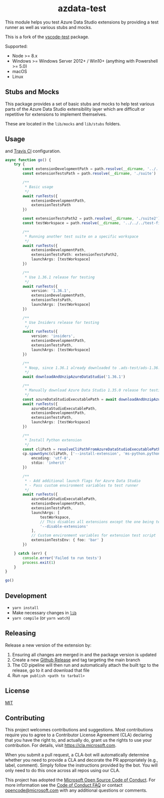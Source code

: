 <p>
  <h1 align="center">azdata-test</h1>
</p>

This module helps you test Azure Data Studio extensions by providing a test runner as well as various stubs and mocks.

This is a fork of the [vscode-test](https://github.com/microsoft/vscode-test) package.

Supported:

- Node >= 8.x
- Windows >= Windows Server 2012+ / Win10+ (anything with Powershell >= 5.0)
- macOS
- Linux

## Stubs and Mocks

This package provides a set of basic stubs and mocks to help test various parts of the Azure Data Studio extensibility layer which are difficult or repetitive for extensions to implement themselves.

These are located in the `lib/mocks` and `lib/stubs` folders.
## Usage

and [Travis CI](https://github.com/microsoft/azdata-test/blob/master/.travis.yml) configuration.

```ts
async function go() {
	try {
		const extensionDevelopmentPath = path.resolve(__dirname, '../../../')
		const extensionTestsPath = path.resolve(__dirname, './suite')

		/**
		 * Basic usage
		 */
		await runTests({
			extensionDevelopmentPath,
			extensionTestsPath
		})

		const extensionTestsPath2 = path.resolve(__dirname, './suite2')
		const testWorkspace = path.resolve(__dirname, '../../../test-fixtures/fixture1')

		/**
		 * Running another test suite on a specific workspace
		 */
		await runTests({
			extensionDevelopmentPath,
			extensionTestsPath: extensionTestsPath2,
			launchArgs: [testWorkspace]
		})

		/**
		 * Use 1.36.1 release for testing
		 */
		await runTests({
			version: '1.36.1',
			extensionDevelopmentPath,
			extensionTestsPath,
			launchArgs: [testWorkspace]
		})

		/**
		 * Use Insiders release for testing
		 */
		await runTests({
			version: 'insiders',
			extensionDevelopmentPath,
			extensionTestsPath,
			launchArgs: [testWorkspace]
		})

		/**
		 * Noop, since 1.36.1 already downloaded to .ads-test/ads-1.36.1
		 */
		await downloadAndUnzipAzureDataStudio('1.36.1')

		/**
		 * Manually download Azure Data Studio 1.35.0 release for testing.
		 */
		const azureDataStudioExecutablePath = await downloadAndUnzipAzureDataStudio('1.35.0')
		await runTests({
			azureDataStudioExecutablePath,
			extensionDevelopmentPath,
			extensionTestsPath,
			launchArgs: [testWorkspace]
		})

		/**
		 * Install Python extension
		 */
		const cliPath = resolveCliPathFromAzureDataStudioExecutablePath(azureDataStudioExecutablePath)
		cp.spawnSync(cliPath, ['--install-extension', 'ms-python.python'], {
			encoding: 'utf-8',
			stdio: 'inherit'
		})

		/**
		 * - Add additional launch flags for Azure Data Studio
		 * - Pass custom environment variables to test runner
		 */
		await runTests({
			azureDataStudioExecutablePath,
			extensionDevelopmentPath,
			extensionTestsPath,
			launchArgs: [
				testWorkspace,
				// This disables all extensions except the one being testing
				'--disable-extensions'
			],
			// Custom environment variables for extension test script
			extensionTestsEnv: { foo: 'bar' }
		})

	} catch (err) {
		console.error('Failed to run tests')
		process.exit(1)
	}
}

go()
```

## Development

- `yarn install`
- Make necessary changes in [`lib`](./lib)
- `yarn compile` (or `yarn watch`)

## Releasing

Release a new version of the extension by:

1. Ensuring all changes are merged in and the package version is updated
2. Create a new [Github Release](https://github.com/microsoft/azdata-test/releases) and tag targeting the main branch
3. The CD pipeline will then run and automatically attach the built tgz to the release, go to it and download that file
4. Run `npm publish <path to tarball>`

## License

[MIT](LICENSE)

## Contributing

This project welcomes contributions and suggestions. Most contributions require you to agree to a
Contributor License Agreement (CLA) declaring that you have the right to, and actually do, grant us
the rights to use your contribution. For details, visit https://cla.microsoft.com.

When you submit a pull request, a CLA-bot will automatically determine whether you need to provide
a CLA and decorate the PR appropriately (e.g., label, comment). Simply follow the instructions
provided by the bot. You will only need to do this once across all repos using our CLA.

This project has adopted the [Microsoft Open Source Code of Conduct](https://opensource.microsoft.com/codeofconduct/).
For more information see the [Code of Conduct FAQ](https://opensource.microsoft.com/codeofconduct/faq/) or
contact [opencode@microsoft.com](mailto:opencode@microsoft.com) with any additional questions or comments.
